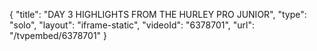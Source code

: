 {
    "title": "DAY 3 HIGHLIGHTS FROM THE HURLEY PRO JUNIOR",
    "type": "solo",
    "layout": "iframe-static",
    "videoId": "6378701",
    "url": "\/tvpembed\/6378701"
}
